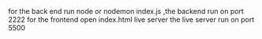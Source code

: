 for the back end run node or nodemon index.js ,the backend run on port 2222
for the frontend open index.html live server the live server run on port 5500